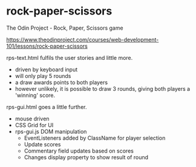 # rock-paper-scissors
The Odin Project - Rock, Paper, Scissors game

https://www.theodinproject.com/courses/web-development-101/lessons/rock-paper-scissors

rps-text.html fulfils the user stories and little more.
  - driven by keyboard input
  - will only play 5 rounds
  - a draw awards points to both players
  - however unlikely, it is possible to draw 3 rounds, giving both players a 'winning' score.

rps-gui.html goes a little further.
  - mouse driven
  - CSS Grid for UI
  - rps-gui.js DOM manipulation
    - EventListeners added by ClassName for player selection
    - Update scores
    - Commentary field updates based on scores    
    - Changes display property to show result of round
